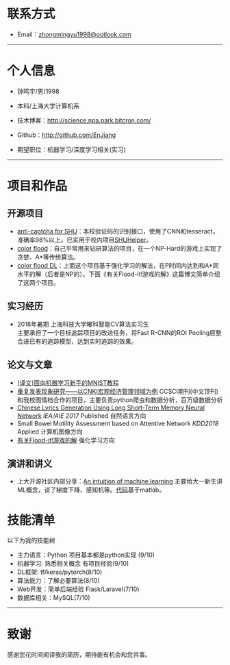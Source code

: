 # 联系方式

- Email：zhongmingyu1998@outlook.com

---

# 个人信息

 - 钟鸣宇/男/1998 
 - 本科/上海大学计算机系 
 - 技术博客：http://science.npa.park.bitcron.com/
 - Github：http://github.com/EnJiang

 - 期望职位：机器学习/深度学习相关(实习)

---

# 项目和作品

## 开源项目

 - [anti-captcha for SHU](https://github.com/shuopensourcecommunity/anti-captcha.shuosc.org)：本校验证码的识别接口，使用了CNN和tesseract，准确率98%以上。已实用于校内项目[SHUHelper](https://www.shuhelper.cn/)。
 - [color flood](https://github.com/EnJiang/colorFlood)：自己平常用来钻研算法的项目，在一个NP-Hard的游戏上实现了贪婪、A*等传统算法。
 - [color flood DL](https://github.com/EnJiang/color_flood_dl)：上面这个项目基于强化学习的解法，在P时间内达到和A*同水平的解（后者是NP的）。下面《有关Flood-it!游戏的解》这篇博文简单介绍了这两个项目。

 ## 实习经历
 - 2018年暑期 上海科技大学曜科智能CV算法实习生 <br>
   主要承担了一个目标追踪项目的改进任务，将Fast R-CNN的ROI Pooling层整合进已有的追踪模型，达到实时追踪的效果。

## 论文与文章
- [(译文)面向机器学习新手的MNIST教程](http://science.npa.park.bitcron.com/post/tensorflow/-yi-wen-mian-xiang-ji-qi-xue-xi-xin-shou-de-mnistjiao-cheng)
- [重复发表现象研究——以CNKI宏观经济管理领域为例](http://www.cjstp.cn/cjstp/ch/reader/view_abstract.aspx?file_no=201711010905&flag=1) CCSCI期刊(中文顶刊) 和我校图情档合作的项目，主要负责python爬虫和数据分析，百万级数据分析
- [Chinese Lyrics Generation Using Long Short-Term Memory Neural Network](https://link.springer.com/chapter/10.1007/978-3-319-60045-1_43) *IEA/AIE 2017* Published 自然语言方向
- Small Bowel Motility Assessment based on Attentive Network *KDD2018* Applied 计算机图像方向
- [有关Flood-it!游戏的解](http://science.npa.park.bitcron.com/post/ri-chang-shi-yan/you-guan-flood-it!you-xi-de-jie) 强化学习方向

## 演讲和讲义
- 上大开源社区内部分享：[An intuition of machine learning](https://github.com/EnJiang/resume/blob/master/An%20intuition%20of%20machine%20learning.pdf) 主要给大一新生讲ML概念，谈了梯度下降、感知机等。[代码](https://github.com/EnJiang/resume/blob/master/An%20intuition%20of%20machine%20learning.rar)基于matlab。

# 技能清单
以下为我的技能树
- 主力语言：Python 项目基本都是python实现 (9/10)
- 机器学习: 熟悉相关概念 有项目经验(9/10)
- DL框架: tf/keras/pytorch(8/10)
- 算法能力：了解必要算法(8/10)
- Web开发：简单后端经验 Flask/Laravel(7/10)
- 数据库相关：MySQL(7/10)

---

# 致谢
感谢您花时间阅读我的简历，期待能有机会和您共事。